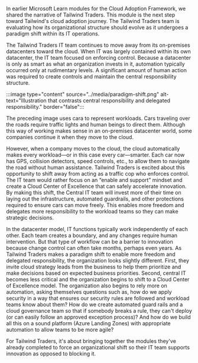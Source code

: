 In earlier Microsoft Learn modules for the Cloud Adoption Framework, we shared the narrative of Tailwind Traders. This module is the next step toward Tailwind's cloud adoption journey. The Tailwind Traders team is evaluating how its organizational structure should evolve as it undergoes a paradigm shift within its IT operations.

The Tailwind Traders IT team continues to move away from its on-premises datacenters toward the cloud. When IT was largely contained within its own datacenter, the IT team focused on enforcing control. Because a datacenter is only as smart as what an organization invests in it, automation typically occurred only at rudimentary levels. A significant amount of human action was required to create controls and maintain the central responsibility structure.

:::image type="content" source="../media/paradigm-shift.png" alt-text="Illustration that contrasts central responsibility and delegated responsibility." border="false":::

The preceding image uses cara to represent workloads. Cars traveling over the roads require traffic lights and human beings to direct them. Although this way of working makes sense in an on-premises datacenter world, some companies continue it when they move to the cloud.  

However, when a company moves to the cloud, the cloud automatically makes every workload—or in this case every car—smarter. Each car now has GPS, collision detectors, speed controls, etc., to allow them to navigate the road without human assistance. Tailwind Traders is excited about this opportunity to shift away from acting as a traffic cop who enforces control. The IT team would rather focus on an “enable and support” mindset and create a Cloud Center of Excellence that can safely accelerate innovation. By making this shift, the Central IT team will invest more of their time on laying out the infrastructure, automated guardrails, and other protections required to ensure cars can move freely. This enables more freedom and delegates more responsibility to the workload teams so they can make strategic decisions.

In the datacenter model, IT functions typically work independently of each other. Each team creates a boundary, and any changes require human intervention. But that type of workflow can be a barrier to innovation because change control can often take months, perhaps even years. As Tailwind Traders makes a paradigm shift to enable more freedom and delegated responsibility, the organization looks slightly different. First, they invite cloud strategy leads from the business to help them prioritize and make decisions based on expected business priorities. Second, central IT becomes less critical and the organization begins to shift to a Cloud Center of Excellence model. The organization also begins to rely more on automation, asking themselves questions such as, how do we apply security in a way that ensures our security rules are followed and workload teams know about them? How do we create automated guard rails and a cloud governance team so that if somebody breaks a rule, they can't deploy (or can easily follow an approved exception process)? And how do we build all this on a sound platform (Azure Landing Zones) with appropriate automation to allow teams to be more agile?

For Tailwind Traders, it's about bringing together the modules they've already completed to force an organizational shift so their IT team supports innovation as opposed to blocking it.
